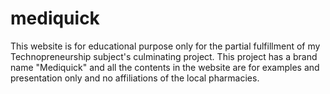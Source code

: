 # mediquick
This website is for educational purpose only for the partial fulfillment of my Technopreneurship subject's culminating project. This project has a brand name "Mediquick" and all the contents in the website are for examples and presentation only and no affiliations of the local pharmacies.
